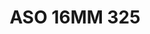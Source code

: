---
title: ASO 16MM 325
date: 
draft: false

# descripcion
description : Anillo de plata 925.

materials: Plata 1040

color: 

dimensions: 17mm diámetro

code: 05-23-1714

type: "Anillos"

categories: []

price: $7.010,00

price_eftvo: $5.960,00

# Images
# first image will be shown in the product page
images:
  # - image: "images/path_to_image"
  # La ubicacion de las imagenes es imagenes/Anillos/Anillos.Solo Plata/05-23-1714-aso-16mm-325
  - image: "./images/anillos/solo_plata/05-23-1714-aso-16mm-325.jpg"
---